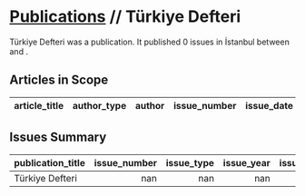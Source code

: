 # [Publications](firstlevel_publications.md) // Türkiye Defteri

Türkiye Defteri was a  publication. It published 0 issues in İstanbul between  and .

## Articles in Scope

| article_title   | author_type   | author   | issue_number   | issue_date   | pages   |
|-----------------|---------------|----------|----------------|--------------|---------|

## Issues Summary

| publication_title   |   issue_number |   issue_type |   issue_year |   issue_month |   issue_day |   printing_house_name |
|:--------------------|---------------:|-------------:|-------------:|--------------:|------------:|----------------------:|
| Türkiye Defteri     |            nan |          nan |          nan |           nan |         nan |                   nan |